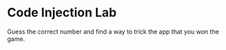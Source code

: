 # Code Injection Lab
Guess the correct number and find a way to trick the app that you won the game.
